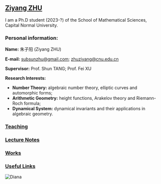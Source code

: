 ## [Ziyang ZHU](https://ziyangzhu.github.io/Home/)
I am a Ph.D student (2023-?) of the School of Mathematical Sciences, Capital Normal University.

### Personal information:

**Name:** 朱子阳 (Ziyang ZHU)

**E-mail:** subsunzhu@gmail.com; zhuziyang@cnu.edu.cn

**Supervisor:** Prof. Shun TANG; Prof. Fei XU

**Research Interests:** 
* **Number Theory:** algebraic number theory, elliptic curves and automorphic forms; 
* **Arithmetic Geometry:** height functions, Arakelov theory and Riemann-Roch formula;
* **Dynamical System:** dynamical invariants and their applications in algebraic geometry.

### [Teaching](https://ziyangzhu.github.io/Teaching/)
### [Lecture Notes](https://ziyangzhu.github.io/Notes/)
### [Works](https://ziyangzhu.github.io/Works/)
### [Useful Links](https://ziyangzhu.github.io/Links/)


![Diana](https://ziyangzhu.github.io/Home/diana.jpg)
